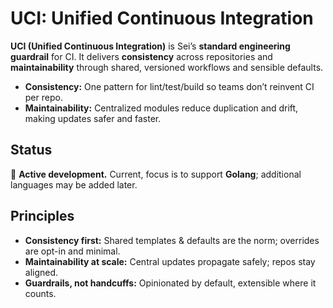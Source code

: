 # UCI: Unified Continuous Integration

**UCI (Unified Continuous Integration)** is Sei’s **standard engineering guardrail** for CI. It delivers **consistency** across repositories and **maintainability** through shared, versioned workflows and sensible defaults.

* **Consistency:** One pattern for lint/test/build so teams don’t reinvent CI per repo.
* **Maintainability:** Centralized modules reduce duplication and drift, making updates safer and faster.

## Status

🚧 **Active development.**
Current, focus is to support **Golang**; additional languages may be added later.

## Principles

* **Consistency first:** Shared templates & defaults are the norm; overrides are opt-in and minimal.
* **Maintainability at scale:** Central updates propagate safely; repos stay aligned.
* **Guardrails, not handcuffs:** Opinionated by default, extensible where it counts.
